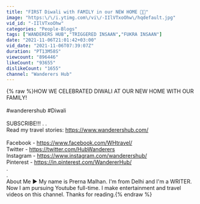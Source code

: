 ```yaml
---
title: "FIRST Diwali with FAMILY in our NEW HOME 🥳🎉"
image: "https:\/\/i.ytimg.com\/vi\/-IIlVTxoOhw\/hqdefault.jpg"
vid_id: "-IIlVTxoOhw"
categories: "People-Blogs"
tags: ["WANDERERS HUB","TRIGGERED INSAAN","FUKRA INSAAN"]
date: "2021-11-06T21:01:42+03:00"
vid_date: "2021-11-06T07:39:07Z"
duration: "PT13M58S"
viewcount: "896446"
likeCount: "93655"
dislikeCount: "1655"
channel: "Wanderers Hub"
---
```

{% raw %}HOW WE CELEBRATED DIWALI AT OUR NEW HOME WITH OUR FAMILY! <br /><br />#wanderershub #Diwali<br /><br />SUBSCRIBE!!! . . <br />Read my travel stories: <a rel="nofollow" target="blank" href="https://www.wanderershub.com/">https://www.wanderershub.com/</a> <br /><br />Facebook - <a rel="nofollow" target="blank" href="https://www.facebook.com/WHtravel/">https://www.facebook.com/WHtravel/</a> <br />Twitter - <a rel="nofollow" target="blank" href="https://twitter.com/HubWanderers">https://twitter.com/HubWanderers</a> <br />Instagram - <a rel="nofollow" target="blank" href="https://www.instagram.com/wanderershub/">https://www.instagram.com/wanderershub/</a> <br />Pinterest - <a rel="nofollow" target="blank" href="https://in.pinterest.com/WandererHub/">https://in.pinterest.com/WandererHub/</a> <br />.<br />.<br />About Me ► My name is Prerna Malhan. I'm from Delhi and I'm a WRITER. Now I am pursuing Youtube full-time. I make entertainment and travel videos on this channel. Thanks for reading.{% endraw %}
